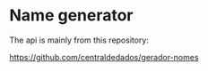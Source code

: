# Name generator

The api is mainly from this repository:

https://github.com/centraldedados/gerador-nomes
